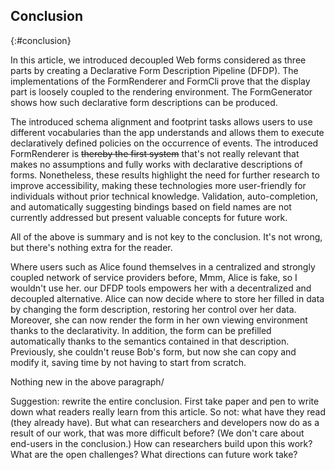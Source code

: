 ## Conclusion
{:#conclusion}

In this article, we introduced decoupled Web forms considered as three parts by creating a Declarative Form Description Pipeline (DFDP).
The implementations of the FormRenderer and FormCli prove that the display part is loosely coupled to the rendering environment.
The FormGenerator shows how such declarative form descriptions can be produced.

The introduced schema alignment and footprint tasks allows users to use different vocabularies than the app understands and allows them to execute declaratively defined policies on the occurrence of events.
The introduced FormRenderer is <del class="comment" data-author="RV">thereby the first system</del> <span class="comment" data-author="RV">that's not really relevant</span> that makes no assumptions and fully works with declarative descriptions of forms.
Nonetheless, these results highlight the need for further research to improve accessibility, making these technologies more user-friendly for individuals without prior technical knowledge.
Validation, auto-completion, and automatically suggesting bindings based on field names are not currently addressed but present valuable concepts for future work.

<span class="comment" data-author="RV">All of the above is summary and is not key to the conclusion. It's not wrong, but there's nothing extra for the reader.</span>

Where users such as Alice found themselves in a centralized and strongly coupled network of service providers before,
<span class="comment" data-author="RV">Mmm, Alice is fake, so I wouldn't use her.</span>
our DFDP tools empowers her with a decentralized and decoupled alternative.
Alice can now decide where to store her filled in data by changing the form description, restoring her control over her data.
Moreover, she can now render the form in her own viewing environment thanks to the declarativity.
In addition, the form can be prefilled automatically thanks to the semantics contained in that description.
Previously, she couldn't reuse Bob's form, but now she can copy and modify it, saving time by not having to start from scratch.

<span class="comment" data-author="RV">Nothing new in the above paragraph/</span>

<span class="comment" data-author="RV">Suggestion: rewrite the entire conclusion. First take paper and pen to write down what readers really learn from this article. So not: what have they read (they already have). But what can researchers and developers now do as a result of our work, that was more difficult before? (We don't care about end-users in the conclusion.) How can researchers build upon this work? What are the open challenges? What directions can future work take?</span>
